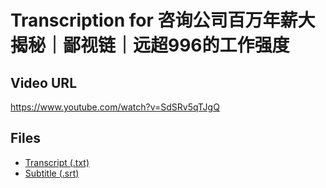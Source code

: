 # Transcription for 咨询公司百万年薪大揭秘｜鄙视链｜远超996的工作强度
## Video URL
https://www.youtube.com/watch?v=SdSRv5qTJgQ
 
## Files
- [Transcript (.txt)](./transcript.txt)
- [Subtitle (.srt)](./transcript.srt)
